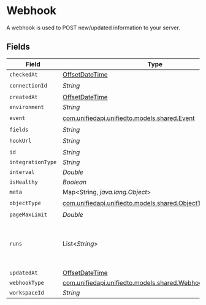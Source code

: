 # Webhook

A webhook is used to POST new/updated information to your server.


## Fields

| Field                                                                                                  | Type                                                                                                   | Required                                                                                               | Description                                                                                            |
| ------------------------------------------------------------------------------------------------------ | ------------------------------------------------------------------------------------------------------ | ------------------------------------------------------------------------------------------------------ | ------------------------------------------------------------------------------------------------------ |
| `checkedAt`                                                                                            | [OffsetDateTime](https://docs.oracle.com/javase/8/docs/api/java/time/OffsetDateTime.html)              | :heavy_minus_sign:                                                                                     | N/A                                                                                                    |
| `connectionId`                                                                                         | *String*                                                                                               | :heavy_check_mark:                                                                                     | N/A                                                                                                    |
| `createdAt`                                                                                            | [OffsetDateTime](https://docs.oracle.com/javase/8/docs/api/java/time/OffsetDateTime.html)              | :heavy_minus_sign:                                                                                     | N/A                                                                                                    |
| `environment`                                                                                          | *String*                                                                                               | :heavy_minus_sign:                                                                                     | N/A                                                                                                    |
| `event`                                                                                                | [com.unifiedapi.unifiedto.models.shared.Event](../../models/shared/Event.md)                           | :heavy_check_mark:                                                                                     | N/A                                                                                                    |
| `fields`                                                                                               | *String*                                                                                               | :heavy_minus_sign:                                                                                     | N/A                                                                                                    |
| `hookUrl`                                                                                              | *String*                                                                                               | :heavy_check_mark:                                                                                     | N/A                                                                                                    |
| `id`                                                                                                   | *String*                                                                                               | :heavy_minus_sign:                                                                                     | N/A                                                                                                    |
| `integrationType`                                                                                      | *String*                                                                                               | :heavy_minus_sign:                                                                                     | N/A                                                                                                    |
| `interval`                                                                                             | *Double*                                                                                               | :heavy_minus_sign:                                                                                     | N/A                                                                                                    |
| `isHealthy`                                                                                            | *Boolean*                                                                                              | :heavy_minus_sign:                                                                                     | N/A                                                                                                    |
| `meta`                                                                                                 | Map<String, *java.lang.Object*>                                                                        | :heavy_minus_sign:                                                                                     | N/A                                                                                                    |
| `objectType`                                                                                           | [com.unifiedapi.unifiedto.models.shared.ObjectType](../../models/shared/ObjectType.md)                 | :heavy_check_mark:                                                                                     | N/A                                                                                                    |
| `pageMaxLimit`                                                                                         | *Double*                                                                                               | :heavy_minus_sign:                                                                                     | N/A                                                                                                    |
| `runs`                                                                                                 | List<*String*>                                                                                         | :heavy_minus_sign:                                                                                     | An array of the most revent virtual webhook runs                                                       |
| `updatedAt`                                                                                            | [OffsetDateTime](https://docs.oracle.com/javase/8/docs/api/java/time/OffsetDateTime.html)              | :heavy_minus_sign:                                                                                     | N/A                                                                                                    |
| `webhookType`                                                                                          | [com.unifiedapi.unifiedto.models.shared.WebhookWebhookType](../../models/shared/WebhookWebhookType.md) | :heavy_minus_sign:                                                                                     | N/A                                                                                                    |
| `workspaceId`                                                                                          | *String*                                                                                               | :heavy_minus_sign:                                                                                     | N/A                                                                                                    |